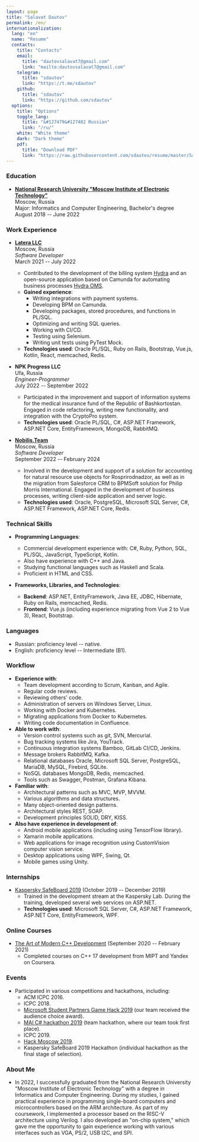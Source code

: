 ```yaml
---
layout: page
title: "Salavat Dautov"
permalink: /en/
internationalization:
  lang: "en"
  name: "Resume"
  contacts:
    title: "Contacts"
    email:
      title: "dautovsalavat7@gmail.com"
      link: "mailto:dautovsalavat7@gmail.com"
    telegram:
      title: "sdautov"
      link: "https://t.me/sdautov"
    github:
      title: "sdautov"
      link: "https://github.com/sdautov"
  options:
    title: "Options"
    toggle_lang:
      title: "&#127479&#127482 Russian"
      link: "/ru/"
    white: "White theme"
    dark: "Dark theme"
    pdf:
      title: "Download PDF"
      link: "https://raw.githubusercontent.com/sdautov/resume/master/Salavat_Dautov_CV_en.pdf"
---
```

### Education

- **[National Research University "Moscow Institute of Electronic Technology"](https://eng.miet.ru/)**  
  Moscow, Russia  
  Major: Informatics and Computer Engineering, Bachelor's degree  
  August 2018 -- June 2022

### Work Experience

- **[Latera LLC](https://www.latera.ru/)**  
  Moscow, Russia  
  *Software Developer*  
  March 2021 -- July 2022
  - Contributed to the development of the billing system [Hydra](https://hydra-billing.ru/) and an open-source application based on Camunda for automating business processes [Hydra OMS](https://hydra-oms.com/).
  - **Gained experience**:
    - Writing integrations with payment systems.
    - Developing BPM on Camunda.
    - Developing packages, stored procedures, and functions in PL/SQL.
    - Optimizing and writing SQL queries.
    - Working with CI/CD.
    - Testing using Selenium.
    - Writing unit tests using PyTest Mock.
  - **Technologies used**: Oracle PL/SQL, Ruby on Rails, Bootstrap, Vue.js, Kotlin, React, memcached, Redis.

- **NPK Progress LLC**  
  Ufa, Russia  
  *Engineer-Programmer*  
  July 2022 -- September 2022
  - Participated in the improvement and support of information systems for the medical insurance fund of the Republic of Bashkortostan. Engaged in code refactoring, writing new functionality, and integration with the CryptoPro system.
  - **Technologies used**: Oracle PL/SQL, C#, ASP.NET Framework, ASP.NET Core, EntityFramework, MongoDB, RabbitMQ.

- **[Nobilis.Team](https://www.nobilis.team/)**  
  Moscow, Russia  
  *Software Developer*  
  September 2022 -- February 2024
  - Involved in the development and support of a solution for accounting for natural resource use objects for Rosprirodnadzor, as well as in the migration from Salesforce CRM to BPMSoft solution for Philip Morris International. Engaged in the development of business processes, writing client-side application and server logic.
  - **Technologies used**: Oracle, PostgreSQL, Microsoft SQL Server, C#, ASP.NET Framework, ASP.NET Core, Redis.

### Technical Skills

- **Programming Languages**:
  - Commercial development experience with: C#, Ruby, Python, SQL, PL/SQL, JavaScript, TypeScript, Kotlin.
  - Also have experience with C++ and Java.
  - Studying functional languages such as Haskell and Scala.
  - Proficient in HTML and CSS.

- **Frameworks, Libraries, and Technologies**:
  - **Backend**: ASP.NET, EntityFramework, Java EE, JDBC, Hibernate, Ruby on Rails, memcached, Redis.
  - **Frontend**: Vue.js (including experience migrating from Vue 2 to Vue 3), React, Bootstrap.

### Languages

- Russian: proficiency level -- native.
- English: proficiency level -- Intermediate (B1).

### Workflow

- **Experience with**:
  - Team development according to Scrum, Kanban, and Agile.
  - Regular code reviews.
  - Reviewing others' code.
  - Administration of servers on Windows Server, Linux.
  - Working with Docker and Kubernetes.
  - Migrating applications from Docker to Kubernetes.
  - Writing code documentation in Confluence.
- **Able to work with**:
  - Version control systems such as git, SVN, Mercurial.
  - Bug tracking systems like Jira, YouTrack.
  - Continuous integration systems Bamboo, GitLab CI/CD, Jenkins.
  - Message brokers RabbitMQ, Kafka.
  - Relational databases Oracle, Microsoft SQL Server, PostgreSQL, MariaDB, MySQL, Firebird, SQLite.
  - NoSQL databases MongoDB, Redis, memcached.
  - Tools such as Swagger, Postman, Grafana Kibana.
- **Familiar with**:
  - Architectural patterns such as MVC, MVP, MVVM.
  - Various algorithms and data structures.
  - Many object-oriented design patterns.
  - Architectural styles REST, SOAP.
  - Development principles SOLID, DRY, KISS.
- **Also have experience in development of**:
  - Android mobile applications (including using TensorFlow library).
  - Xamarin mobile applications.
  - Web applications for image recognition using CustomVision computer vision service.
  - Desktop applications using WPF, Swing, Qt.
  - Mobile games using Unity.

### Internships

- [Kaspersky SafeBoard 2019](https://safeboard.kaspersky.ru/) (October 2019 -- December 2019)
  - Trained in the development stream at the Kaspersky Lab. During the training, developed several web services on ASP.NET.
  - **Technologies used**: Microsoft SQL Server, C#, ASP.NET Framework, ASP.NET Core, EntityFramework, WPF.

### Online Courses

- [The Art of Modern C++ Development](https://www.coursera.org/specializations/c-plus-plus-modern-development) (September 2020 -- February 2021)
  - Completed courses on C++ 17 development from MIPT and Yandex on Coursera.

### Events

- Participated in various competitions and hackathons, including:
  - ACM ICPC 2016.
  - ICPC 2018.
  - [Microsoft Student Partners Game Hack 2019](https://microsoft-student-partner.timepad.ru/event/923680/) (our team received the audience choice award).
  - [MAI C# hackathon 2019](https://it-mai.timepad.ru/event/934116/) (team hackathon, where our team took first place).
  - ICPC 2019.
  - [Hack Moscow 2019](https://hack.moscow/).
  - Kaspersky SafeBoard 2019 Hackathon (individual hackathon as the final stage of selection).

### About Me

- In 2022, I successfully graduated from the National Research University "Moscow Institute of Electronic Technology" with a degree in Informatics and Computer Engineering. During my studies, I gained practical experience in programming single-board computers and microcontrollers based on the ARM architecture. As part of my coursework, I implemented a processor based on the RISC-V architecture using Verilog. I also developed an "on-chip system," which gave me the opportunity to gain experience working with various interfaces such as VGA, PS/2, USB I2C, and SPI.
